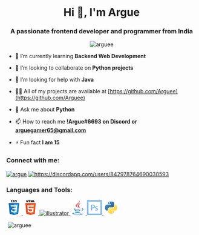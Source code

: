 <h1 align="center">Hi 👋, I'm Argue</h1>
<h3 align="center">A passionate frontend developer and programmer from India</h3>

<p align="center"> <img src="https://komarev.com/ghpvc/?username=arguee&label=Profile%20views&color=0e75b6&style=flat" alt="arguee" /> </p>

- 🌱 I’m currently learning **Backend Web Development**

- 👯 I’m looking to collaborate on **Python projects**

- 🤝 I’m looking for help with **Java**

- 👨‍💻 All of my projects are available at [https://github.com/Arguee](https://github.com/Arguee)

- 💬 Ask me about **Python**

- 📫 How to reach me **!Argue#6693 on Discord or arguegamer65@gmail.com**

- ⚡ Fun fact **I am 15**

<h3 align="left">Connect with me:</h3>
<p align="left">
<a href="https://youtube.com/channel/UCKnNHh2Y0271OqhwFgJYCMg" target="blank"><img align="center" src="https://raw.githubusercontent.com/rahuldkjain/github-profile-readme-generator/master/src/images/icons/Social/youtube.svg" alt="argue" height="30" width="40" /></a>
<a href="https://discord.gg/https://discordapp.com/users/842978764690030593" target="blank"><img align="center" src="https://raw.githubusercontent.com/rahuldkjain/github-profile-readme-generator/master/src/images/icons/Social/discord.svg" alt="https://discordapp.com/users/842978764690030593" height="30" width="40" /></a>
</p>

<h3 align="left">Languages and Tools:</h3>
<p align="left"> <a href="https://www.w3schools.com/css/" target="_blank" rel="noreferrer"> <img src="https://raw.githubusercontent.com/devicons/devicon/master/icons/css3/css3-original-wordmark.svg" alt="css3" width="40" height="40"/> </a> <a href="https://www.w3.org/html/" target="_blank" rel="noreferrer"> <img src="https://raw.githubusercontent.com/devicons/devicon/master/icons/html5/html5-original-wordmark.svg" alt="html5" width="40" height="40"/> </a> <a href="https://www.adobe.com/in/products/illustrator.html" target="_blank" rel="noreferrer"> <img src="https://www.vectorlogo.zone/logos/adobe_illustrator/adobe_illustrator-icon.svg" alt="illustrator" width="40" height="40"/> </a> <a href="https://www.java.com" target="_blank" rel="noreferrer"> <img src="https://raw.githubusercontent.com/devicons/devicon/master/icons/java/java-original.svg" alt="java" width="40" height="40"/> </a> <a href="https://www.photoshop.com/en" target="_blank" rel="noreferrer"> <img src="https://raw.githubusercontent.com/devicons/devicon/master/icons/photoshop/photoshop-line.svg" alt="photoshop" width="40" height="40"/> </a> <a href="https://www.python.org" target="_blank" rel="noreferrer"> <img src="https://raw.githubusercontent.com/devicons/devicon/master/icons/python/python-original.svg" alt="python" width="40" height="40"/> </a> </p>

<p>&nbsp;<img align="center" src="https://github-readme-stats.vercel.app/api?username=arguee&show_icons=true&locale=en" alt="arguee" /></p>
